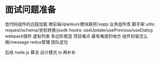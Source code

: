 # 面试问题准备
低代码组件的远程加载
微前端/qiankun/模块联邦/xapp
业务组件库
脚手架
uitls: request/schema/坐标转换/jssdk
hooks: useUpdate/usePrevious/useDialog
webpack插件
虚拟列表
多边形框选
项目难点 最有难度的地方
组件封装怎么做/message
redux管理
团队定位

后续
node.js 算法 设计模式 ts 再补补